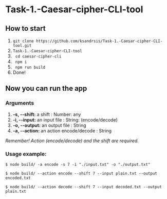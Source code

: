 # Task-1.-Caesar-cipher-CLI-tool

## How to start
1. ```git clone https://github.com/ksandrsis/Task-1.-Caesar-cipher-CLI-tool.git```
1. ```Task-1.-Caesar-cipher-CLI-tool```
1. ``` cd caesar-cipher-cli```
1. ``` npm i```
1. ``` npm run build```
1. Done!

## Now you can run the app
### Arguments
1. __-s, --shift:__ a shift : Number: any
1. __-i, --input:__ an input file : String: (encode/decode)
1. __-o, --output:__ an output file : String
1. __-a, --action:__ an action encode/decode : String

_Remember! Action (encode/decode) and the shift are required._

### Usage example:

```$ node build/ -a encode -s 7 -i "./input.txt" -o "./output.txt"```

```$ node build/ --action encode --shift 7 --input plain.txt --output encoded.txt```

```$ node build/ --action decode --shift 7 --input decoded.txt --output plain.txt```
